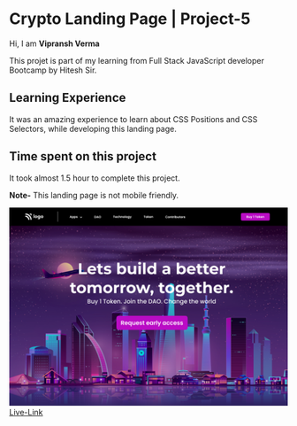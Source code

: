 # Crypto Landing Page | Project-5
Hi, I am **Vipransh Verma**

This projet is part of my learning from Full Stack JavaScript developer Bootcamp by Hitesh Sir.

## Learning Experience
It was an amazing experience to learn about  CSS Positions and CSS Selectors, while developing this landing page.

## Time spent on this project
It took almost 1.5 hour to complete  this project.

**Note-**  This landing page is not mobile friendly.

![image](assets/Crypto%20Landing%20page.png)
[Live-Link](https://crypto-landing-page-vipransh.netlify.app/)